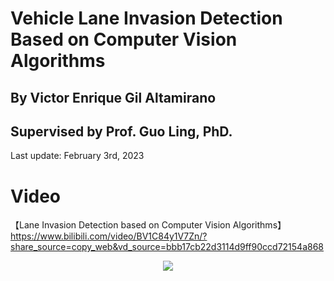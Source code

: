 # Vehicle Lane Invasion Detection Based on Computer Vision Algorithms
## By Victor Enrique Gil Altamirano
## Supervised by Prof. Guo Ling, PhD.

Last update: February 3rd, 2023


# Video

【Lane Invasion Detection based on Computer Vision Algorithms】 https://www.bilibili.com/video/BV1C84y1V7Zn/?share_source=copy_web&vd_source=bbb17cb22d3114d9ff90ccd72154a868

<p align="center">
<a href="https://www.bilibili.com/video/BV1C84y1V7Zn/?share_source=copy_web&vd_source=bbb17cb22d3114d9ff90ccd72154a868" target="_blank">
<img src="https://raw.githubusercontent.com/victorenrique-gilaltamirano/LaneInvasionDetection/blob/main/thumbnail.jpg" border="0" />
</a>
</p>

